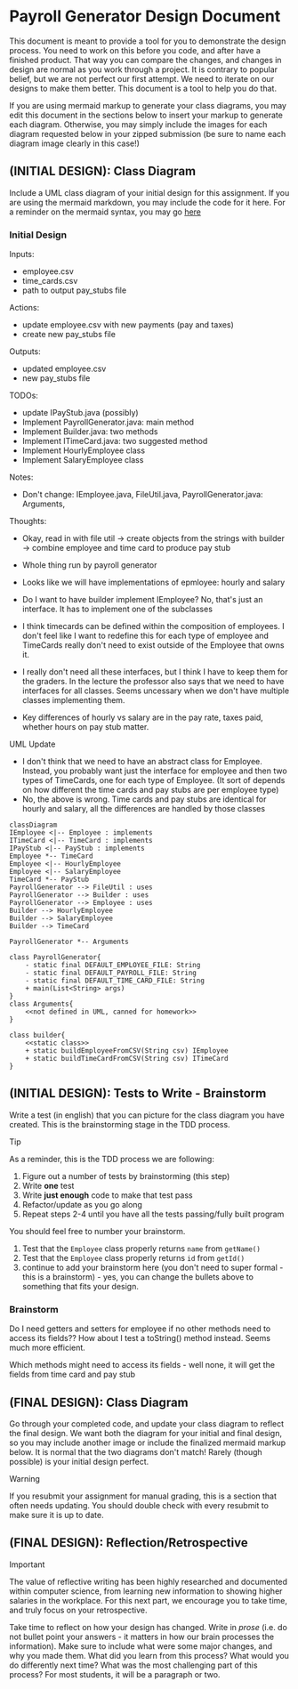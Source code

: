 # Payroll Generator Design Document


This document is meant to provide a tool for you to demonstrate the design process. You need to work on this before you code, and after have a finished product. That way you can compare the changes, and changes in design are normal as you work through a project. It is contrary to popular belief, but we are not perfect our first attempt. We need to iterate on our designs to make them better. This document is a tool to help you do that.

If you are using mermaid markup to generate your class diagrams, you may edit this document in the sections below to insert your markup to generate each diagram. Otherwise, you may simply include the images for each diagram requested below in your zipped submission (be sure to name each diagram image clearly in this case!)

## (INITIAL DESIGN): Class Diagram

Include a UML class diagram of your initial design for this assignment. If you are using the mermaid markdown, you may include the code for it here. For a reminder on the mermaid syntax, you may go [here](https://mermaid.js.org/syntax/classDiagram.html)

### Initial Design 

Inputs: 
- employee.csv
- time_cards.csv
- path to output pay_stubs file

Actions: 
- update employee.csv with new payments (pay and taxes)
- create new pay_stubs file

Outputs: 
- updated employee.csv
- new pay_stubs file

TODOs:
- update IPayStub.java (possibly)
- Implement PayrollGenerator.java: main method
- Implement Builder.java: two methods
- Implement ITimeCard.java: two suggested method
- Implement HourlyEmployee class
- Implement SalaryEmployee class

Notes:
- Don't change: IEmployee.java, FileUtil.java, PayrollGenerator.java: Arguments, 

Thoughts: 
- Okay, read in with file util -> create objects from the strings with builder -> combine employee and time card to produce pay stub 
- Whole thing run by payroll generator
- Looks like we will have implementations of epmloyee: hourly and salary

- Do I want to have builder implement IEmployee? No, that's just an interface. It has to implement one of the subclasses
- I think timecards can be defined within the composition of employees.  I don't feel like I want to redefine this for each type of employee and TimeCards really don't need to exist outside of the Employee that owns it.
- I really don't need all these interfaces, but I think I have to keep them for the graders. In the lecture the professor also says that we need to have interfaces for all classes. Seems uncessary when we don't have multiple classes implementing them.

- Key differences of hourly vs salary are in the pay rate, taxes paid, whether hours on pay stub matter.

UML Update
- I don't think that we need to have an abstract class for Employee. Instead, you probably want just the interface for employee and then two types of TimeCards, one for each type of Employee. (It sort of depends on how different the time cards and pay stubs are per employee type)
- No, the above is wrong. Time cards and pay stubs are identical for hourly and salary, all the differences are handled by those classes



```mermaid
classDiagram
IEmployee <|-- Employee : implements
ITimeCard <|-- TimeCard : implements
IPayStub <|-- PayStub : implements
Employee *-- TimeCard
Employee <|-- HourlyEmployee
Employee <|-- SalaryEmployee
TimeCard *-- PayStub
PayrollGenerator --> FileUtil : uses
PayrollGenerator --> Builder : uses
PayrollGenerator --> Employee : uses
Builder --> HourlyEmployee
Builder --> SalaryEmployee
Builder --> TimeCard

PayrollGenerator *-- Arguments

class PayrollGenerator{
    - static final DEFAULT_EMPLOYEE_FILE: String 
    - static final DEFAULT_PAYROLL_FILE: String 
    - static final DEFAULT_TIME_CARD_FILE: String 
    + main(List<String> args) 
}
class Arguments{
    <<not defined in UML, canned for homework>>
}

class builder{
    <<static class>>
    + static buildEmployeeFromCSV(String csv) IEmployee
    + static buildTimeCardFromCSV(String csv) ITimeCard
}
```



## (INITIAL DESIGN): Tests to Write - Brainstorm

Write a test (in english) that you can picture for the class diagram you have created. This is the brainstorming stage in the TDD process. 

> [!TIP]
> As a reminder, this is the TDD process we are following:
> 1. Figure out a number of tests by brainstorming (this step)
> 2. Write **one** test
> 3. Write **just enough** code to make that test pass
> 4. Refactor/update  as you go along
> 5. Repeat steps 2-4 until you have all the tests passing/fully built program

You should feel free to number your brainstorm. 

1. Test that the `Employee` class properly returns `name` from `getName()`
2. Test that the `Employee` class properly returns `id` from `getId()`
3. continue to add your brainstorm here (you don't need to super formal - this is a brainstorm) - yes, you can change the bullets above to something that fits your design.

### Brainstorm
Do I need getters and setters for employee if no other methods need to access its fields?? How about I test a toString() method instead. Seems much more efficient.

Which methods might need to access its fields - well none, it will get the fields from time card and pay stub 

## (FINAL DESIGN): Class Diagram

Go through your completed code, and update your class diagram to reflect the final design. We want both the diagram for your initial and final design, so you may include another image or include the finalized mermaid markup below. It is normal that the two diagrams don't match! Rarely (though possible) is your initial design perfect. 

> [!WARNING]
> If you resubmit your assignment for manual grading, this is a section that often needs updating. You should double check with every resubmit to make sure it is up to date.





## (FINAL DESIGN): Reflection/Retrospective

> [!IMPORTANT]
> The value of reflective writing has been highly researched and documented within computer science, from learning new information to showing higher salaries in the workplace. For this next part, we encourage you to take time, and truly focus on your retrospective.

Take time to reflect on how your design has changed. Write in *prose* (i.e. do not bullet point your answers - it matters in how our brain processes the information). Make sure to include what were some major changes, and why you made them. What did you learn from this process? What would you do differently next time? What was the most challenging part of this process? For most students, it will be a paragraph or two. 
